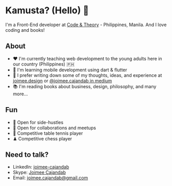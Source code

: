 # Kamusta? (Hello) 👋

I'm a Front-End developer at [Code & Theory](http://codeandtheory.com/) - Philippines, Manila. And I love coding and books!

## About
- ❤️  I'm currently teaching web development to the young adults here in our country (Philippines) 🇵🇭
- 📱 I'm learning mobile development using dart & flutter
- 📝 I prefer writing down some of my thoughts, ideas, and experience at [joimee.design](https://joimee.design/) or [@joimee.cajandab in medium](https://medium.com/@joimee.cajandab) 
- 📚 I'm reading books about business, design, philosophy, and many more...

## Fun
- 👀 Open for side-hustles
- 💬 Open for collaborations and meetups
- 🏓 Competitive table tennis player
- ♟  Competitive chess player

## Need to talk?
- LinkedIn: [joimee-cajandab](https://www.linkedin.com/in/joimee-cajandab/)
- Skype: [Joimee Cajandab](https://join.skype.com/invite/VUehd8qAEKYK)
- Email: [joimee.cajandab@gmail.com](joimee.cajandab@gmail.com)
